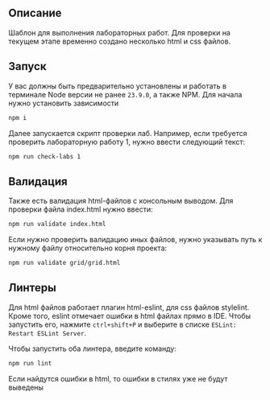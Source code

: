 ## Описание

Шаблон для выполнения лабораторных работ. Для проверки на текущем этапе временно создано несколько html и css файлов.

## Запуск

У вас должны быть предварительно установлены и работать в терминале Node версии не ранее `23.9.0`, а также NPM. Для начала нужно установить зависимости

```bash
npm i
```

Далее запускается скрипт проверки лаб. Например, если требуется проверить лабораторную работу 1, нужно ввести следующий текст:

```bash
npm run check-labs 1
```

## Валидация

Также есть валидация html-файлов с консольным выводом. Для проверки файла index.html нужно ввести:

```bash
npm run validate index.html
```

Если нужно проверить валидацию иных файлов, нужно указывать путь к нужному файлу относительно корня проекта:

```bash
npm run validate grid/grid.html
```

## Линтеры

Для html файлов работает плагин html-eslint, для css файлов stylelint. Кроме того, eslint отмечает ошибки в html файлах прямо в IDE. Чтобы запустить его, нажмите `ctrl+shift+P` и выберите в списке `ESLint: Restart ESLint Server`.

Чтобы запустить оба линтера, введите команду: 
```bash
npm run lint
```

Если найдутся ошибки в html, то ошибки в стилях уже не будут выведены